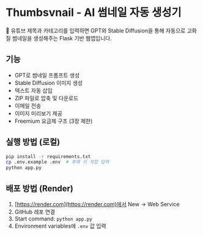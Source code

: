 # Thumbsvnail - AI 썸네일 자동 생성기

📸 유튜브 제목과 카테고리를 입력하면 GPT와 Stable Diffusion을 통해 자동으로 고화질 썸네일을 생성해주는 Flask 기반 웹앱입니다.

## 기능
- GPT로 썸네일 프롬프트 생성
- Stable Diffusion 이미지 생성
- 텍스트 자동 삽입
- ZIP 파일로 압축 및 다운로드
- 이메일 전송
- 이미지 미리보기 제공
- Freemium 요금제 구조 (3장 제한)

## 실행 방법 (로컬)
```bash
pip install -r requirements.txt
cp .env.example .env  # 후에 키 직접 입력
python app.py
```

## 배포 방법 (Render)
1. [https://render.com](https://render.com)에서 New → Web Service
2. GitHub 레포 연결
3. Start command: `python app.py`
4. Environment variables에 `.env` 값 입력
